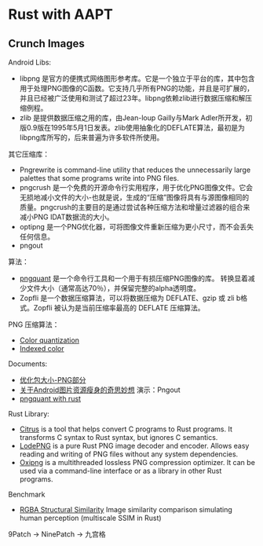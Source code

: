 # Rust with AAPT

## Crunch Images

Android Libs:

 - libpng 是官方的便携式网络图形参考库。它是一个独立于平台的库，其中包含用于处理PNG图像的C函数。它支持几乎所有PNG的功能，并且是可扩展的，并且已经被广泛使用和测试了超过23年。libpng依赖zlib进行数据压缩和解压缩例程。
 - zlib 是提供数据压缩之用的库，由Jean-loup Gailly与Mark Adler所开发，初版0.9版在1995年5月1日发表。zlib使用抽象化的DEFLATE算法，最初是为libpng库所写的，后来普遍为许多软件所使用。
 
其它压缩库：

 - Pngrewrite is command-line utility that reduces the unnecessarily large palettes that some programs write into PNG files. 
 - pngcrush 是一个免费的开源命令行实用程序，用于优化PNG图像文件。它会无损地减小文件的大小-也就是说，生成的“压缩”图像将具有与源图像相同的质量。pngcrush的主要目的是通过尝试各种压缩方法和增量过滤器的组合来减小PNG IDAT数据流的大小。
 - optipng 是一个PNG优化器，可将图像文件重新压缩为更小尺寸，而不会丢失任何信息。
 - pngout
 
算法：

 - [pngquant](https://pngquant.org/) 是一个命令行工具和一个用于有损压缩PNG图像的库。 转换显着减少文件大小（通常高达70％），并保留完整的alpha透明度。 
 - Zopfli 是一个数据压缩算法，可以将数据压缩为 DEFLATE、gzip 或 zli b格式。Zopfli 被认为是当前压缩率最高的 DEFLATE 压缩算法。
 
PNG 压缩算法：

 - [Color quantization](https://en.wikipedia.org/wiki/Color_quantization)
 - [Indexed color](https://en.wikipedia.org/wiki/Indexed_color) 
 
Documents:

 - [优化包大小-PNG部分](https://juejin.im/post/5de77f37e51d45583317d73a)
 - [关于Android图片资源瘦身的奇思妙想](https://cloud.tencent.com/developer/article/1004331) 演示：Pngout
 - [pngquant with rust](https://pngquant.org/install.html)

Rust Library:

 - [Citrus](https://gitlab.com/citrus-rs/citrus)  is a tool that helps convert C programs to Rust programs. It transforms C syntax to Rust syntax, but ignores C semantics.
 - [LodePNG](https://github.com/kornelski/lodepng-rust)  is a pure Rust PNG image decoder and encoder. Allows easy reading and writing of PNG files without any system dependencies.
 - [Oxipng](https://github.com/shssoichiro/oxipng) is a multithreaded lossless PNG compression optimizer. It can be used via a command-line interface or as a library in other Rust programs.
 
Benchmark

 - [RGBA Structural Similarity](https://github.com/kornelski/dssim)  Image similarity comparison simulating human perception (multiscale SSIM in Rust) 
 
9Patch -> NinePatch -> 九宫格

 
